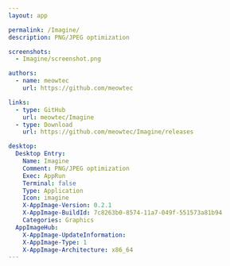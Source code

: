 ```yaml
---
layout: app

permalink: /Imagine/
description: PNG/JPEG optimization

screenshots:
  - Imagine/screenshot.png

authors:
  - name: meowtec
    url: https://github.com/meowtec

links:
  - type: GitHub
    url: meowtec/Imagine
  - type: Download
    url: https://github.com/meowtec/Imagine/releases

desktop:
  Desktop Entry:
    Name: Imagine
    Comment: PNG/JPEG optimization
    Exec: AppRun
    Terminal: false
    Type: Application
    Icon: imagine
    X-AppImage-Version: 0.2.1
    X-AppImage-BuildId: 7c8263b0-8574-11a7-049f-551573a81b94
    Categories: Graphics
  AppImageHub:
    X-AppImage-UpdateInformation: 
    X-AppImage-Type: 1
    X-AppImage-Architecture: x86_64
---
```

